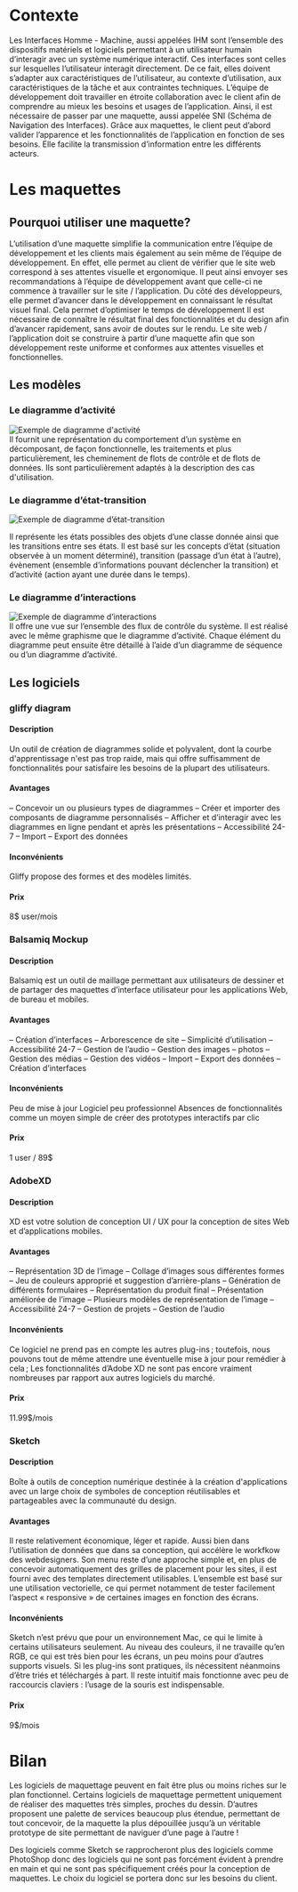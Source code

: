 # Contexte
Les Interfaces Homme - Machine, aussi appelées IHM sont l’ensemble des dispositifs matériels et logiciels permettant à un utilisateur humain d’interagir avec un système numérique interactif.
Ces interfaces sont celles sur lesquelles l’utilisateur interagit directement. De ce fait, elles doivent s’adapter aux caractéristiques de l’utilisateur, au contexte d’utilisation, aux caractéristiques de la tâche et aux contraintes techniques. 
L’équipe de développement doit travailler en étroite collaboration avec le client afin de comprendre au mieux les besoins et usages de l’application.  Ainsi, il est nécessaire de passer par une maquette, aussi appelée SNI (Schéma de Navigation des Interfaces). 
Grâce aux maquettes, le client peut d’abord valider l’apparence et les fonctionnalités de l’application en fonction de ses besoins. Elle facilite la transmission d’information entre les différents acteurs. 

# Les maquettes
## Pourquoi utiliser une maquette?
L’utilisation d’une maquette simplifie la communication entre l’équipe de développement et les clients mais également au sein même de l’équipe de développement.
En effet, elle permet au client de vérifier que le site web correspond à ses attentes  visuelle et ergonomique.  Il peut ainsi envoyer ses recommandations à l’équipe de développement avant que celle-ci ne commence à travailler sur le site / l’application. 
Du côté des développeurs, elle permet d’avancer dans le développement en connaissant le résultat visuel final. Cela permet d’optimiser le temps de développement 
Il est nécessaire de connaître le résultat final des fonctionnalités et du design afin d’avancer rapidement, sans avoir de doutes sur le rendu. Le site web / l’application doit se construire à partir d’une maquette afin que son développement reste uniforme et conformes aux attentes visuelles et fonctionnelles.

## Les modèles
### Le diagramme d’activité
![Exemple de diagramme d'activité](https://cdn.discordapp.com/attachments/1027612751033536653/1030399238103908444/da_uml.png) <br/>
Il fournit une représentation du comportement d’un système en décomposant, de façon fonctionnelle, les traitements et plus particulièrement, les cheminement de flots de contrôle et de flots de données. Ils sont particulièrement adaptés à la description des cas d'utilisation.
<br/>

### Le diagramme d’état-transition
![Exemple de diagramme d’état-transition](https://cdn.discordapp.com/attachments/1027612751033536653/1030399238447833088/de_uml.png) <br/>

Il représente les états possibles des objets d’une classe donnée ainsi que les transitions entre ses états. Il est basé sur les concepts d’état (situation observée à un moment déterminé), transition (passage d’un état à l’autre), évènement (ensemble d’informations pouvant déclencher la transition) et d’activité (action ayant une durée dans le temps).
<br/>

### Le diagramme d’interactions
![Exemple de diagramme d’interactions](https://cdn.discordapp.com/attachments/1027612751033536653/1030399238846300180/di_uml.png) <br/>
Il offre une vue sur l’ensemble des flux de contrôle du système. Il est réalisé avec le même graphisme que le diagramme d’activité. Chaque élément du diagramme peut ensuite être détaillé à l’aide d’un diagramme de séquence ou d’un diagramme d’activité.
<br/>

## Les logiciels 
### gliffy diagram
#### Description
Un outil de création de diagrammes solide et polyvalent, dont la courbe d'apprentissage n'est pas trop raide, mais qui offre suffisamment de fonctionnalités pour satisfaire les besoins de la plupart des utilisateurs.
#### Avantages
– Concevoir un ou plusieurs types de diagrammes
– Créer et importer des composants de diagramme personnalisés
– Afficher et d’interagir avec les diagrammes en ligne pendant et après les présentations
– Accessibilité 24-7
– Import – Export des données
#### Inconvénients
Gliffy propose des formes et des modèles limités.
#### Prix
8$ user/mois
<br/>

### Balsamiq Mockup
#### Description
Balsamiq est un outil de maillage permettant aux utilisateurs de dessiner et de partager des maquettes d’interface utilisateur pour les applications Web, de bureau et mobiles.
#### Avantages
– Création d’interfaces
– Arborescence de site
– Simplicité d’utilisation
– Accessibilité 24-7
– Gestion de l’audio
– Gestion des images – photos
– Gestion des médias
– Gestion des vidéos
– Import – Export des données
– Création d’interfaces
#### Inconvénients
Peu de mise à jour 
Logiciel peu professionnel 
Absences de fonctionnalités comme un moyen simple de créer des prototypes interactifs par clic
#### Prix
1 user / 89$
<br/>

### AdobeXD
#### Description
XD est votre solution de conception UI / UX pour la conception de sites Web et d’applications mobiles. 
#### Avantages
– Représentation 3D de l’image
– Collage d’images sous différentes formes
– Jeu de couleurs approprié et suggestion d’arrière-plans
– Génération de différents formulaires
– Représentation du produit final
– Présentation améliorée de l’image
– Plusieurs modèles de représentation de l’image
– Accessibilité 24-7
– Gestion de projets
– Gestion de l’audio
#### Inconvénients
Ce logiciel ne prend pas en compte les autres plug-ins ; toutefois, nous pouvons tout de même attendre une éventuelle mise à jour pour remédier à cela ;
Les fonctionnalités d’Adobe XD ne sont pas encore vraiment nombreuses par rapport aux autres logiciels du marché.
#### Prix
11.99$/mois
<br/>

### Sketch
#### Description
Boîte à outils de conception numérique destinée à la création d'applications avec un large choix de symboles de conception réutilisables et partageables avec la communauté du design.
#### Avantages
Il reste relativement économique, léger et rapide. Aussi bien dans l’utilisation de données que dans sa conception, qui accélère le workfkow des webdesigners.
Son menu reste d’une approche simple et, en plus de concevoir automatiquement des grilles de placement pour les sites, il est fourni avec des templates directement utilisables.
L’ensemble est basé sur une utilisation vectorielle, ce qui permet notamment de tester facilement l’aspect « responsive » de certaines images en fonction des écrans.
#### Inconvénients
Sketch n’est prévu que pour un environnement Mac, ce qui le limite à certains utilisateurs seulement.
Au niveau des couleurs, il ne travaille qu’en RGB, ce qui est très bien pour les écrans, un peu moins pour d’autres supports visuels.
Si les plug-ins sont pratiques, ils nécessitent néanmoins d’être triés et téléchargés à part.
Il reste intuitif mais fonctionne avec peu de raccourcis claviers : l’usage de la souris est indispensable.
#### Prix
9$/mois
<br/>

# Bilan
Les logiciels de maquettage peuvent en fait être plus ou moins riches sur le plan fonctionnel. Certains logiciels de maquettage permettent uniquement de réaliser des maquettes très simples, proches du dessin. D’autres proposent une palette de services beaucoup plus étendue, permettant de tout concevoir, de la maquette la plus dépouillée jusqu’à un véritable prototype de site permettant de naviguer d’une page à l’autre !

Des logiciels comme Sketch se rapprocheront plus des logiciels comme PhotoShop donc des logiciels qui ne sont pas forcément évident à prendre en main et qui ne sont pas spécifiquement créés pour la conception de maquettes. Le choix du logiciel se portera donc sur les besoins du client.







